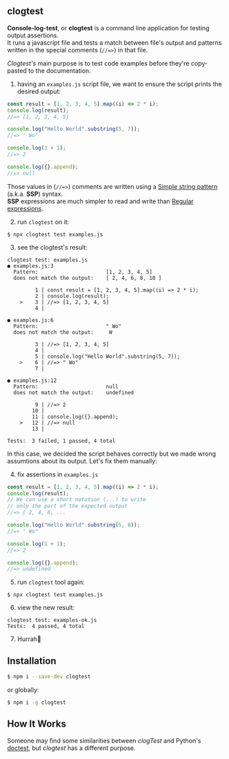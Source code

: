 ## clogtest

**Console-log-test**, or **clogtest** is a command line application for testing output assertions.  
It runs a javascript file and tests a match between file's output and patterns written in the special comments (`//=>`) in that file.

_Clogtest's_ main purpose is to test code examples before they're copy-pasted to the documentation.

1. having an `examples.js` script file, we want to ensure the script prints the desired output:

```js
const result = [1, 2, 3, 4, 5].map((i) => 2 * i);
console.log(result);
//=> [1, 2, 3, 4, 5]

console.log("Hello World".substring(5, 7));
//=> " Wo"

console.log(1 + 1);
//=> 2

console.log({}.append);
//=> null
```

Those values in (`//=>`) comments are written using a [Simple string pattern](https://github.com/tomaskraus/simple-string-pattern) (a.k.a. **SSP**) syntax.  
**SSP** expressions are much simpler to read and write than [Regular expressions](https://developer.mozilla.org/en-US/docs/Web/JavaScript/Guide/Regular_expressions).

2. run `clogtest` on it:

```
$ npx clogtest test examples.js
```

3. see the clogtest's result:

```
clogtest test: examples.js
● examples.js:3
  Pattern:                      [1, 2, 3, 4, 5]
  does not match the output:    [ 2, 4, 6, 8, 10 ]

         1 | const result = [1, 2, 3, 4, 5].map((i) => 2 * i);
         2 | console.log(result);
    >    3 | //=> [1, 2, 3, 4, 5]
         4 |

● examples.js:6
  Pattern:                      " Wo"
  does not match the output:     W

         3 | //=> [1, 2, 3, 4, 5]
         4 |
         5 | console.log("Hello World".substring(5, 7));
    >    6 | //=> " Wo"
         7 |

● examples.js:12
  Pattern:                      null
  does not match the output:    undefined

         9 | //=> 2
        10 |
        11 | console.log({}.append);
    >   12 | //=> null
        13 |

Tests:  3 failed, 1 passed, 4 total
```

In this case, we decided the script behaves correctly but we made wrong assumtions about its output. Let's fix them manually:

4. fix assertions in `examples.js`

```js
const result = [1, 2, 3, 4, 5].map((i) => 2 * i);
console.log(result);
// We can use a short notation (...) to write
// only the part of the expected output
//=> [ 2, 4, 6, ...

console.log("Hello World".substring(5, 8));
//=> " Wo"

console.log(1 + 1);
//=> 2

console.log({}.append);
//=> undefined
```

5. run `clogtest` tool again:

```
$ npx clogtest test examples.js
```

6. view the new result:

```
clogtest test: examples-ok.js
Tests:  4 passed, 4 total
```

7. Hurrah🙂

## Installation

```bash
$ npm i --save-dev clogtest
```

or globally:

```bash
$ npm i -g clogtest
```

## How It Works

Someone may find some similarities between _clogTest_ and Python's [doctest](https://docs.python.org/3/library/doctest.html), but _clogtest_ has a different purpose.

